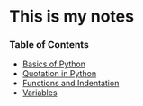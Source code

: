 # This is my notes
### Table of Contents
- [Basics of Python](./basics.md)
- [Quotation in Python](./quotation.md)
- [Functions and Indentation](./indentation.md)
- [Variables](./variables.md)
